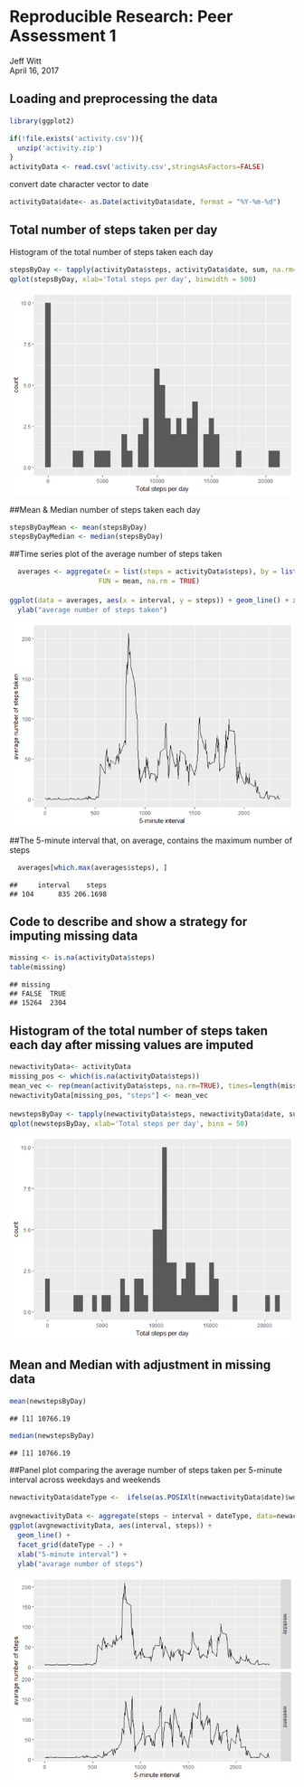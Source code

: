 # Reproducible Research: Peer Assessment 1
Jeff Witt  
April 16, 2017  


## Loading and preprocessing the data


```r
library(ggplot2) 
```


```r
if(!file.exists('activity.csv')){
  unzip('activity.zip')
}
activityData <- read.csv('activity.csv',stringsAsFactors=FALSE)
```


convert date character vector to date


```r
activityData$date<- as.Date(activityData$date, format = "%Y-%m-%d")
```


## Total number of steps taken per day
Histogram of the total number of steps taken each day


```r
stepsByDay <- tapply(activityData$steps, activityData$date, sum, na.rm=TRUE)
qplot(stepsByDay, xlab='Total steps per day', binwidth = 500)
```

![](unnamed-chunk-4-1.png)<!-- -->


##Mean & Median number of steps taken each day

```r
stepsByDayMean <- mean(stepsByDay)
stepsByDayMedian <- median(stepsByDay)
```


##Time series plot of the average number of steps taken

```r
  averages <- aggregate(x = list(steps = activityData$steps), by = list(interval = activityData$interval), 
                      FUN = mean, na.rm = TRUE)

ggplot(data = averages, aes(x = interval, y = steps)) + geom_line() + xlab("5-minute interval") + 
  ylab("average number of steps taken")
```

![](unnamed-chunk-6-1.png)<!-- -->

##The 5-minute interval that, on average, contains the maximum number of steps

```r
  averages[which.max(averages$steps), ]
```

```
##     interval    steps
## 104      835 206.1698
```


## Code to describe and show a strategy for imputing missing data

```r
missing <- is.na(activityData$steps)
table(missing)
```

```
## missing
## FALSE  TRUE 
## 15264  2304
```


## Histogram of the total number of steps taken each day after missing values are imputed

```r
newactivityData<- activityData
missing_pos <- which(is.na(activityData$steps))
mean_vec <- rep(mean(activityData$steps, na.rm=TRUE), times=length(missing_pos))
newactivityData[missing_pos, "steps"] <- mean_vec

newstepsByDay <- tapply(newactivityData$steps, newactivityData$date, sum, na.rm=TRUE)
qplot(newstepsByDay, xlab='Total steps per day', bins = 50)
```

![](unnamed-chunk-9-1.png)<!-- -->

## Mean and Median with adjustment in missing data

```r
mean(newstepsByDay)
```

```
## [1] 10766.19
```

```r
median(newstepsByDay)
```

```
## [1] 10766.19
```

##Panel plot comparing the average number of steps taken per 5-minute interval across weekdays and weekends

```r
newactivityData$dateType <-  ifelse(as.POSIXlt(newactivityData$date)$wday %in% c(0,6), 'weekend', 'weekday')

avgnewactivityData <- aggregate(steps ~ interval + dateType, data=newactivityData, mean)
ggplot(avgnewactivityData, aes(interval, steps)) + 
  geom_line() + 
  facet_grid(dateType ~ .) +
  xlab("5-minute interval") + 
  ylab("avarage number of steps")
```

![](unnamed-chunk-11-1.png)<!-- -->


